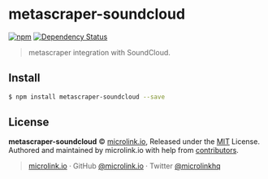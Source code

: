 # metascraper-soundcloud

[![npm](https://img.shields.io/npm/v/metascraper-soundcloud.svg?style=flat-square)](https://www.npmjs.com/package/metascraper-soundcloud)
[![Dependency Status](https://david-dm.org/microlinkhq/metascraper.svg?path=packages/metascraper-soundcloud&style=flat-square)](https://david-dm.org/microlinkhq/metascraper?path=packages/metascraper-soundcloud)

> metascraper integration with SoundCloud.

## Install

```bash
$ npm install metascraper-soundcloud --save
```

## License

**metascraper-soundcloud** © [microlink.io](https://microlink.io), Released under the [MIT](https://github.com/microlinkhq/metascraper-soundcloud/blob/master/LICENSE.md) License.<br>
Authored and maintained by microlink.io with help from [contributors](https://github.com/microlinkhq/metascraper-soundcloud/contributors).

> [microlink.io](https://microlink.io) · GitHub [@microlink.io](https://github.com/microlinkhq) · Twitter [@microlinkhq](https://twitter.com/microlinkhq)
